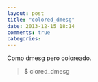 ```yaml
---
layout: post
title: "colored_dmesg"
date: 2013-12-15 18:14
comments: true
categories: 
---
```

Como dmesg pero coloreado.

>$ clored_dmesg

